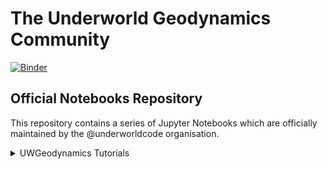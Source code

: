 # The Underworld Geodynamics Community

[![Binder](https://mybinder.org/badge_logo.svg)](https://mybinder.org/v2/gh/underworld-community/official/master)

## Official Notebooks Repository

This repository contains a series of Jupyter Notebooks which are officially maintained by the @underworldcode organisation.

<details>
<summary>UWGeodynamics Tutorials</summary>
<br>

| Title         |               |
|:-------------:|:-------------:|
| Thermo-Mechanical Rift Model | [![Binder](https://mybinder.org/badge_logo.svg)](https://mybinder.org/v2/gh/underworld-community/official/master?filepath=UWGeodynamics_Tutorials/UWGeo_tutorial1_RiftExtension%2FTutorial_1_ThermoMechanical_Model.ipynb) |
| Thermo-Mechanical Rift Model with Melt| [![Binder](https://mybinder.org/badge_logo.svg)](https://mybinder.org/v2/gh/underworld-community/official/master?filepath=UWGeodynamics_Tutorials/UWGeo_tutorial2_RiftMelt%2FTutorial_2_Melt.ipynb) |
| Sand Box Extension (static mesh) | [![Binder](https://mybinder.org/badge_logo.svg)](https://mybinder.org/v2/gh/underworld-community/official/master?filepath=UWGeodynamics_Tutorials/UWGeo_tutorial3_ExtensionStaticMesh%2FTutorial3_sandbox_extension_deform_mesh.ipynb)|
| Sand Box Extension (deformed mesh) | [![Binder](https://mybinder.org/badge_logo.svg)](https://mybinder.org/v2/gh/underworld-community/official/master?filepath=UWGeodynamics_Tutorials/UWGeo_tutorial4_ExtensionDeformMesh%2FTutorial_4_SandboxExtensionDeformMesh.ipynb)|
| Sand Box Compression | [![Binder](https://mybinder.org/badge_logo.svg)](https://mybinder.org/v2/gh/underworld-community/official/master?filepath=UWGeodynamics_Tutorials/UWGeo_tutorial5_Compressionh%2FTutorial_5_NumericalSandboxCompression.ipynb)|
| Compressive Example | [![Binder](https://mybinder.org/badge_logo.svg)](https://mybinder.org/v2/gh/underworld-community/official/master?filepath=UWGeodynamics_Tutorials/UWGeo_tutorial6_Convergence%2FTutorial_6_Convergence_Model.ipynb)|
| Simple Surface Processes | [![Binder](https://mybinder.org/badge_logo.svg)](https://mybinder.org/v2/gh/underworld-community/official/master?filepath=UWGeodynamics_Tutorials/UWGeo_tutorial7_SimpleSurfaceProcesses%2FTutorial_7_Simple_Surface_Processes.ipynb)|
| 3D Lithospheric Model | [![Binder](https://mybinder.org/badge_logo.svg)](https://mybinder.org/v2/gh/underworld-community/official/master?filepath=UWGeodynamics_Tutorials/UWGeo_tutorial8_3D_LithosphericModel%2FTutorial_8_3D_Lithospheric_Model.ipynb)|
| Visco-Elasticity | [![Binder](https://mybinder.org/badge_logo.svg)](https://mybinder.org/v2/gh/underworld-community/official/master?filepath=UWGeodynamics_Tutorials/UWGeo_tutorial9_SubductionViscoElastic%2FTutorial_9_Subduction_ViscoElastic.ipynb)|
| Passive Margin | [![Binder](https://mybinder.org/badge_logo.svg)](https://mybinder.org/v2/gh/underworld-community/official/master?filepath=UWGeodynamics_Tutorials/UWGeo_tutorial10_PassiveMargins%2FTutorial_10_passive_margins.ipynb))|
| Thrust Wedge | [![Binder](https://mybinder.org/badge_logo.svg)](https://mybinder.org/v2/gh/underworld-community/official/master?filepath=UWGeodynamics_Tutorials/UWGeo_tutorial11_Thrust_Wedge%2FTutorial_11_ThrustWedges.ipynb)|   |
| Coupling with Badlands | [![Binder](https://mybinder.org/badge_logo.svg)](https://mybinder.org/v2/gh/underworld-community/official/master?filepath=UWGeodynamics_Tutorials/UWGeo_tutorial12_CouplingBadlands%2FTutorial_12_CouplingBadlands.ipynb)|

</details>

